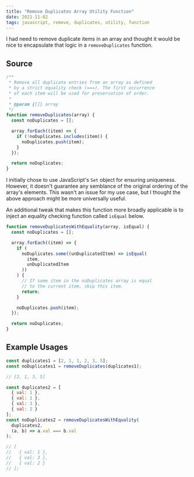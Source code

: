 ```yaml
---
title: "Remove Duplicates Array Utility Function"
date: 2021-11-02
tags: javascript, remove, duplicates, utility, function
---
```


I had need to remove duplicate items in an array and thought it would be nice to encapsulate that logic in a `removeDuplicates` function.

## Source

```js
/**
 * Remove all duplicate entries from an array as defined
 * by a strict equality check (===). The first occurrence
 * of each item will be used for preservation of order.
 *
 * @param {[]} array
 */
function removeDuplicates(array) {
  const noDuplicates = [];

  array.forEach((item) => {
    if (!noDuplicates.includes(item)) {
      noDuplicates.push(item);
    }
  });

  return noDuplicates;
}
```

I initially chose to use JavaScript's `Set` object for ensuring uniqueness. However, it doesn't guarantee any semblance of the original ordering of the array's elements. This wasn't an issue for my use case, but I thought the above approach might be more universally useful.

An additional tweak that makes this function more broadly applicable is to inject an equality checking function called `isEqual` below.

```js
function removeDuplicatesWithEquality(array, isEqual) {
  const noDuplicates = [];

  array.forEach((item) => {
    if (
      noDuplicates.some((unDuplicatedItem) => isEqual(
        item,
        unDuplicatedItem
      ))
    ) {
      // If some item in the noDuplicates array is equal
      // to the current item, skip this item.
      return;
    }

    noDuplicates.push(item);
  });

  return noDuplicates;
}
```

## Example Usages

```js
const duplicates1 = [2, 1, 1, 2, 3, 5];
const noDuplicates1 = removeDuplicates(duplicates1);

// [2, 1, 3, 5]

const duplicates2 = [
  { val: 1 },
  { val: 1 },
  { val: 3 },
  { val: 2 }
];
const noDuplicates2 = removeDuplicatesWithEquality(
  duplicates2,
  (a, b) => a.val === b.val
);

// [
//   { val: 1 },
//   { val: 3 },
//   { val: 2 }
// ];
```
